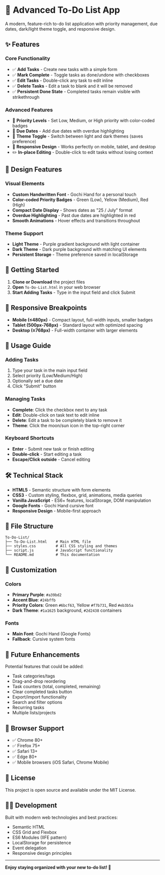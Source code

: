 # 📝 Advanced To-Do List App

A modern, feature-rich to-do list application with priority management, due dates, dark/light theme toggle, and responsive design.

## ✨ Features

### Core Functionality
- ✅ **Add Tasks** - Create new tasks with a simple form
- ✅ **Mark Complete** - Toggle tasks as done/undone with checkboxes
- ✅ **Edit Tasks** - Double-click any task to edit inline
- ✅ **Delete Tasks** - Edit a task to blank and it will be removed
- ✅ **Persistent Done State** - Completed tasks remain visible with strikethrough

### Advanced Features
- 🎯 **Priority Levels** - Set Low, Medium, or High priority with color-coded badges
- 📅 **Due Dates** - Add due dates with overdue highlighting
- 🌙 **Theme Toggle** - Switch between light and dark themes (saves preference)
- 📱 **Responsive Design** - Works perfectly on mobile, tablet, and desktop
- ✏️ **In-place Editing** - Double-click to edit tasks without losing context

## 🎨 Design Features

### Visual Elements
- **Custom Handwritten Font** - Gochi Hand for a personal touch
- **Color-coded Priority Badges** - Green (Low), Yellow (Medium), Red (High)
- **Compact Date Display** - Shows dates as "25 / July" format
- **Overdue Highlighting** - Past due dates are highlighted in red
- **Smooth Animations** - Hover effects and transitions throughout

### Theme Support
- **Light Theme** - Purple gradient background with light container
- **Dark Theme** - Dark purple background with matching UI elements
- **Persistent Storage** - Theme preference saved in localStorage

## 🚀 Getting Started

1. **Clone or Download** the project files
2. **Open** `To-Do-List.html` in your web browser
3. **Start Adding Tasks** - Type in the input field and click Submit

## 📱 Responsive Breakpoints

- **Mobile (≤480px)** - Compact layout, full-width inputs, smaller badges
- **Tablet (500px-768px)** - Standard layout with optimized spacing
- **Desktop (≥768px)** - Full-width container with larger elements

## 🎯 Usage Guide

### Adding Tasks
1. Type your task in the main input field
2. Select priority (Low/Medium/High)
3. Optionally set a due date
4. Click "Submit" button

### Managing Tasks
- **Complete**: Click the checkbox next to any task
- **Edit**: Double-click on task text to edit inline
- **Delete**: Edit a task to be completely blank to remove it
- **Theme**: Click the moon/sun icon in the top-right corner

### Keyboard Shortcuts
- **Enter** - Submit new task or finish editing
- **Double-click** - Start editing a task
- **Escape/Click outside** - Cancel editing

## 🛠️ Technical Stack

- **HTML5** - Semantic structure with form elements
- **CSS3** - Custom styling, flexbox, grid, animations, media queries
- **Vanilla JavaScript** - ES6+ features, localStorage, DOM manipulation
- **Google Fonts** - Gochi Hand cursive font
- **Responsive Design** - Mobile-first approach

## 📂 File Structure

```
To-Do-List/
├── To-Do-List.html    # Main HTML file
├── styles.css         # All CSS styling and themes
├── script.js          # JavaScript functionality
└── README.md          # This documentation
```

## 🔧 Customization

### Colors
- **Primary Purple**: `#a39bd2`
- **Accent Blue**: `#24bffb`
- **Priority Colors**: Green `#6bcf63`, Yellow `#f7b731`, Red `#eb3b5a`
- **Dark Theme**: `#1a1625` background, `#2d2438` containers

### Fonts
- **Main Font**: Gochi Hand (Google Fonts)
- **Fallback**: Cursive system fonts

## 🌟 Future Enhancements

Potential features that could be added:
- Task categories/tags
- Drag-and-drop reordering
- Task counters (total, completed, remaining)
- Clear completed tasks button
- Export/import functionality
- Search and filter options
- Recurring tasks
- Multiple lists/projects

## 🐛 Browser Support

- ✅ Chrome 80+
- ✅ Firefox 75+
- ✅ Safari 13+
- ✅ Edge 80+
- ✅ Mobile browsers (iOS Safari, Chrome Mobile)

## 📄 License

This project is open source and available under the MIT License.

## 👨‍💻 Development

Built with modern web technologies and best practices:
- Semantic HTML
- CSS Grid and Flexbox
- ES6 Modules (IIFE pattern)
- LocalStorage for persistence
- Event delegation
- Responsive design principles

---

**Enjoy staying organized with your new to-do list! 🎉**
